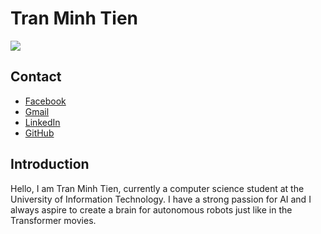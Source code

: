 # Tran Minh Tien

![](https://scontent.fsgn5-14.fna.fbcdn.net/v/t1.15752-9/369269230_1064064638253376_1212027936001927795_n.png?_nc_cat=101&ccb=1-7&_nc_sid=8cd0a2&_nc_ohc=X9AxyJ4HtPoAX8kNOMH&_nc_ht=scontent.fsgn5-14.fna&oh=03_AdR7s8HnHCpkvjHPruEvk5If_mc709N5BlEsqsT3PmFtow&oe=657D5F93)


## Contact

- [Facebook](https://www.facebook.com/profile.php?id=100035067592647)
- [Gmail](tmt31032005@gmail.com)
- [LinkedIn](https://www.linkedin.com/in/tr%E1%BA%A7n-minh-ti%E1%BA%BFn-undefined-69b999295/)
- [GitHub](https://github.com/MTienBeo)

## Introduction

Hello, I am Tran Minh Tien, currently a computer science student at the University of Information Technology. I have a strong passion for AI and I always aspire to create a brain for autonomous robots just like in the Transformer movies.
